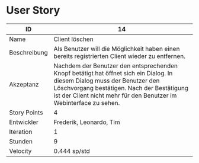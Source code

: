 # User Story

| ID         |14|
|-|-|
|Name        |Client löschen |
|Beschreibung|Als Benutzer will die Möglichkeit haben einen bereits registrierten Client wieder zu entfernen.|
|Akzeptanz   |Nachdem der Benutzer den entsprechenden Knopf betätigt hat öffnet sich ein Dialog. In diesem Dialog muss der Benutzer den Löschvorgang bestätigen. Nach der Bestätigung ist der Client nicht mehr für den Benutzer im Webinterface zu sehen.|
|Story Points|4|
|Entwickler  |Frederik, Leonardo, Tim|
|Iteration   |1|
|Stunden     |9|
|Velocity    |0.444 sp/std|
